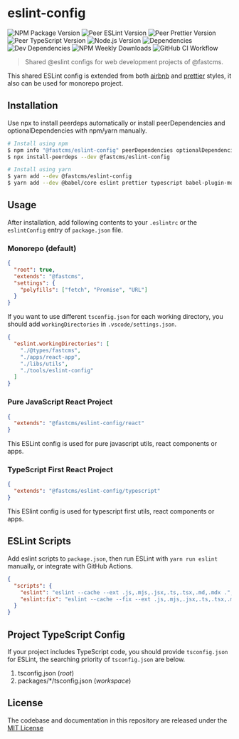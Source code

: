 # eslint-config

![NPM Package Version](https://img.shields.io/npm/v/@fastcms/eslint-config) ![Peer ESLint Version](https://img.shields.io/npm/dependency-version/@fastcms/eslint-config/peer/eslint) ![Peer Prettier Version](https://img.shields.io/npm/dependency-version/@fastcms/eslint-config/peer/prettier) ![Peer TypeScript Version](https://img.shields.io/npm/dependency-version/@fastcms/eslint-config/peer/typescript) ![Node.js Version](https://img.shields.io/node/v/@fastcms/eslint-config) ![Dependencies](https://img.shields.io/david/fastcms/eslint-config) ![Dev Dependencies](https://img.shields.io/david/dev/fastcms/eslint-config) ![NPM Weekly Downloads](https://img.shields.io/npm/dw/@fastcms/eslint-config) ![GitHub CI Workflow](https://github.com/fastcms/eslint-config/actions/workflows/main.yml/badge.svg)

> Shared @eslint configs for web development projects of @fastcms.

This shared ESLint config is extended from both [airbnb](https://github.com/airbnb/javascript) and [prettier](https://prettier.io/) styles, it also can be used for monorepo project.

## Installation

Use npx to install peerdeps automatically or install peerDependencies and optionalDependencies with npm/yarn manually.

```bash
# Install using npm
$ npm info "@fastcms/eslint-config" peerDependencies optionalDependencies
$ npx install-peerdeps --dev @fastcms/eslint-config

# Install using yarn
$ yarn add --dev @fastcms/eslint-config
$ yarn add --dev @babel/core eslint prettier typescript babel-plugin-module-resolver
```

## Usage

After installation, add following contents to your `.eslintrc` or the `eslintConfig` entry of `package.json` file.

### Monorepo (default)

```json
{
  "root": true,
  "extends": "@fastcms",
  "settings": {
    "polyfills": ["fetch", "Promise", "URL"]
  }
}
```

If you want to use different `tsconfig.json` for each working directory, you should add `workingDirectories` in `.vscode/settings.json`.

```json
{
  "eslint.workingDirectories": [
    "./@types/fastcms",
    "./apps/react-app",
    "./libs/utils",
    "./tools/eslint-config"
  ]
}
```

### Pure JavaScript React Project

```json
{
  "extends": "@fastcms/eslint-config/react"
}
```

This ESLint config is used for pure javascript utils, react components or apps.

### TypeScript First React Project

```json
{
  "extends": "@fastcms/eslint-config/typescript"
}
```

This ESlint config is used for typescript first utils, react components or apps.

## ESLint Scripts

Add eslint scripts to `package.json`, then run ESLint with `yarn run eslint` manually, or integrate with GitHub Actions.

```json
{
  "scripts": {
    "eslint": "eslint --cache --ext .js,.mjs,.jsx,.ts,.tsx,.md,.mdx .",
    "eslint:fix": "eslint --cache --fix --ext .js,.mjs,.jsx,.ts,.tsx,.md,.mdx ."
  }
}
```

## Project TypeScript Config

If your project includes TypeScript code, you should provide `tsconfig.json` for ESLint, the searching priority of `tsconfig.json` are below.

1. tsconfig.json (_root_)
2. packages/\*/tsconfig.json (_workspace_)

## License

The codebase and documentation in this repository are released under the [MIT License](./license)
